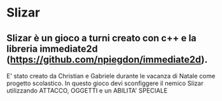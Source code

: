 # Slizar
## Slizar è un gioco a turni creato con c++ e la libreria immediate2d (https://github.com/npiegdon/immediate2d).
E' stato creato da Christian e Gabriele durante le vacanza di Natale come progetto scolastico.
In questo gioco devi sconfiggere il nemico Slizar utilizzando ATTACCO, OGGETTI e un ABILITA' SPECIALE
